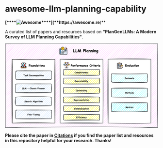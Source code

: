 # awesome-llm-planning-capability
**[****![****Awesome****](**https://awesome.re/badge.svg**)****](**https://awesome.re**)**

A curated list of papers and resources based on **"PlanGenLLMs: A Modern Survey of LLM Planning Capabilities"**.

![llm-planning](./Figures/llm-planning.png)

**Please cite the paper in [Citations](https://github.com/PeterGriffinJin/Awesome-Language-Model-on-Graphs#citations) if you find the paper list and resources in this repository helpful for your research. Thanks!**







